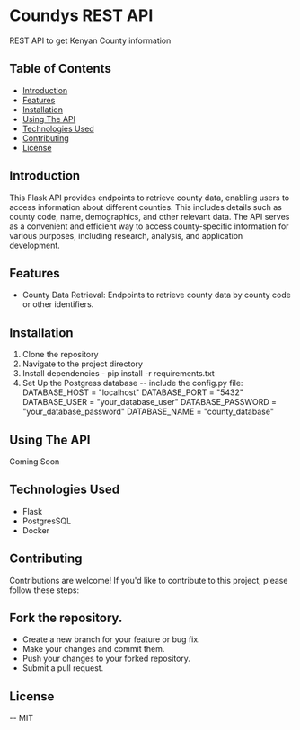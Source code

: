 # Coundys REST API

REST API to get Kenyan County information

## Table of Contents

- [Introduction](#introduction)
- [Features](#features)
- [Installation](#installation)
- [Using The API](#using-the-api)
- [Technologies Used](#technologies-used)
- [Contributing](#contributing)
- [License](#license)

## Introduction

This Flask API provides endpoints to retrieve county data, enabling users to access information about different counties. This includes details such as county code, name, demographics, and other relevant data. The API serves as a convenient and efficient way to access county-specific information for various purposes, including research, analysis, and application development.

## Features

- County Data Retrieval: Endpoints to retrieve county data by county code or other identifiers.

## Installation
1. Clone the repository
2. Navigate to the project directory
3. Install dependencies - pip install -r requirements.txt
4. Set Up the Postgress database
-- include the config.py file:
DATABASE_HOST = "localhost"
DATABASE_PORT = "5432"
DATABASE_USER = "your_database_user"
DATABASE_PASSWORD = "your_database_password"
DATABASE_NAME = "county_database"

## Using The API 
Coming Soon

## Technologies Used
* Flask
* PostgresSQL
* Docker
  
## Contributing
Contributions are welcome! If you'd like to contribute to this project, please follow these steps:

## Fork the repository.
* Create a new branch for your feature or bug fix.
* Make your changes and commit them.
* Push your changes to your forked repository.
* Submit a pull request.
## License
-- MIT
